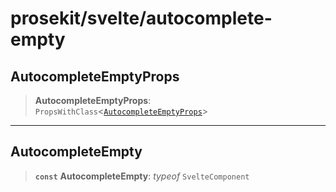 # prosekit/svelte/autocomplete-empty

<a id="AutocompleteEmptyProps" name="AutocompleteEmptyProps"></a>

## AutocompleteEmptyProps

> **AutocompleteEmptyProps**: `PropsWithClass`\<[`AutocompleteEmptyProps`](../lit/autocomplete-empty.md#AutocompleteEmptyProps)\>

***

<a id="AutocompleteEmpty" name="AutocompleteEmpty"></a>

## AutocompleteEmpty

> **`const`** **AutocompleteEmpty**: *typeof* `SvelteComponent`
